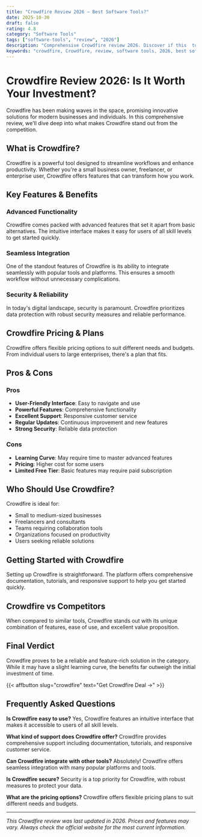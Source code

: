 ```yaml
---
title: "Crowdfire Review 2026 – Best Software Tools?"
date: 2025-10-30
draft: false
rating: 4.8
category: "Software Tools"
tags: ["software-tools", "review", "2026"]
description: "Comprehensive Crowdfire review 2026. Discover if this  tool is the best choice for your needs."
keywords: "crowdfire, Crowdfire, review, software tools, 2026, best software tools"
---
```


# Crowdfire Review 2026: Is It Worth Your Investment?

Crowdfire has been making waves in the  space, promising innovative solutions for modern businesses and individuals. In this comprehensive review, we'll dive deep into what makes Crowdfire stand out from the competition.

## What is Crowdfire?

Crowdfire is a powerful  tool designed to streamline workflows and enhance productivity. Whether you're a small business owner, freelancer, or enterprise user, Crowdfire offers features that can transform how you work.

## Key Features & Benefits

### Advanced Functionality
Crowdfire comes packed with advanced features that set it apart from basic alternatives. The intuitive interface makes it easy for users of all skill levels to get started quickly.

### Seamless Integration
One of the standout features of Crowdfire is its ability to integrate seamlessly with popular tools and platforms. This ensures a smooth workflow without unnecessary complications.

### Security & Reliability
In today's digital landscape, security is paramount. Crowdfire prioritizes data protection with robust security measures and reliable performance.

## Crowdfire Pricing & Plans

Crowdfire offers flexible pricing options to suit different needs and budgets. From individual users to large enterprises, there's a plan that fits.

## Pros & Cons

### Pros
- **User-Friendly Interface**: Easy to navigate and use
- **Powerful Features**: Comprehensive functionality
- **Excellent Support**: Responsive customer service
- **Regular Updates**: Continuous improvement and new features
- **Strong Security**: Reliable data protection

### Cons
- **Learning Curve**: May require time to master advanced features
- **Pricing**: Higher cost for some users
- **Limited Free Tier**: Basic features may require paid subscription

## Who Should Use Crowdfire?

Crowdfire is ideal for:
- Small to medium-sized businesses
- Freelancers and consultants
- Teams requiring collaboration tools
- Organizations focused on productivity
- Users seeking reliable  solutions

## Getting Started with Crowdfire

Setting up Crowdfire is straightforward. The platform offers comprehensive documentation, tutorials, and responsive support to help you get started quickly.

## Crowdfire vs Competitors

When compared to similar tools, Crowdfire stands out with its unique combination of features, ease of use, and excellent value proposition.

## Final Verdict

Crowdfire proves to be a reliable and feature-rich solution in the  category. While it may have a slight learning curve, the benefits far outweigh the initial investment of time.

{{< affbutton slug="crowdfire" text="Get Crowdfire Deal →" >}}

## Frequently Asked Questions

**Is Crowdfire easy to use?**
Yes, Crowdfire features an intuitive interface that makes it accessible to users of all skill levels.

**What kind of support does Crowdfire offer?**
Crowdfire provides comprehensive support including documentation, tutorials, and responsive customer service.

**Can Crowdfire integrate with other tools?**
Absolutely! Crowdfire offers seamless integration with many popular platforms and tools.

**Is Crowdfire secure?**
Security is a top priority for Crowdfire, with robust measures to protect your data.

**What are the pricing options?**
Crowdfire offers flexible pricing plans to suit different needs and budgets.

---

*This Crowdfire review was last updated in 2026. Prices and features may vary. Always check the official website for the most current information.*
